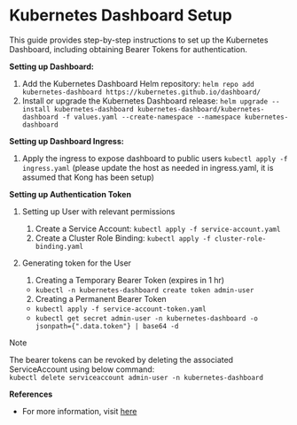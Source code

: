 # Kubernetes Dashboard Setup

This guide provides step-by-step instructions to set up the Kubernetes Dashboard, including obtaining Bearer Tokens for authentication.

**Setting up Dashboard:**

1. Add the Kubernetes Dashboard Helm repository: `helm repo add kubernetes-dashboard https://kubernetes.github.io/dashboard/`
2. Install or upgrade the Kubernetes Dashboard release: `helm upgrade --install kubernetes-dashboard kubernetes-dashboard/kubernetes-dashboard -f values.yaml --create-namespace --namespace kubernetes-dashboard`

**Setting up Dashboard Ingress:**

1. Apply the ingress to expose dashboard to public users `kubectl apply -f ingress.yaml` (please update the host as needed in ingress.yaml, it is assumed that Kong has been setup)

**Setting up Authentication Token**

1. Setting up User with relevant permissions

    1. Create a Service Account: `kubectl apply -f service-account.yaml`
    2. Create a Cluster Role Binding: `kubectl apply -f cluster-role-binding.yaml`

2. Generating token for the User

    1. Creating a Temporary Bearer Token (expires in 1 hr)
    
    * `kubectl -n kubernetes-dashboard create token admin-user`  

    2. Creating a Permanent Bearer Token

    * `kubectl apply -f service-account-token.yaml`   
    * `kubectl get secret admin-user -n kubernetes-dashboard -o jsonpath={".data.token"} | base64 -d`  

> [!NOTE]
> The bearer tokens can be revoked by deleting the associated ServiceAccount using below command:  
`kubectl delete serviceaccount admin-user -n kubernetes-dashboard`

**References**

- For more information, visit [here](https://kubernetes.io/docs/tasks/access-application-cluster/web-ui-dashboard/)
